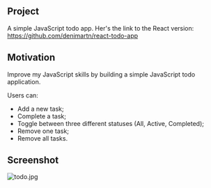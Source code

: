 ## Project 
A simple JavaScript todo app. Her's the link to the React version: https://github.com/denimartn/react-todo-app

## Motivation
Improve my JavaScript skills by building a simple JavaScript todo application. 

Users can:
<br/>
- Add a new task;
- Complete a task;
- Toggle between three different statuses (All, Active, Completed);
- Remove one task;
- Remove all tasks.

## Screenshot
![todo.jpg](https://i.postimg.cc/wv71fq1g/todo.jpg)


